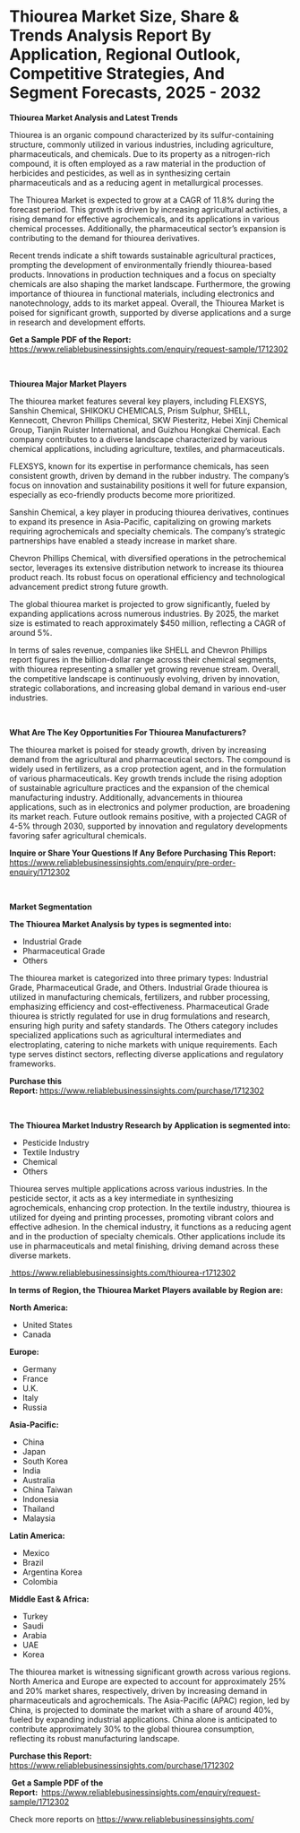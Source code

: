 <p><h1>Thiourea Market Size, Share & Trends Analysis Report By Application, Regional Outlook, Competitive Strategies, And Segment Forecasts, 2025 - 2032</h1></p><p><strong>Thiourea Market Analysis and Latest Trends</strong></p>
<p><p>Thiourea is an organic compound characterized by its sulfur-containing structure, commonly utilized in various industries, including agriculture, pharmaceuticals, and chemicals. Due to its property as a nitrogen-rich compound, it is often employed as a raw material in the production of herbicides and pesticides, as well as in synthesizing certain pharmaceuticals and as a reducing agent in metallurgical processes.</p><p>The Thiourea Market is expected to grow at a CAGR of 11.8% during the forecast period. This growth is driven by increasing agricultural activities, a rising demand for effective agrochemicals, and its applications in various chemical processes. Additionally, the pharmaceutical sector’s expansion is contributing to the demand for thiourea derivatives.</p><p>Recent trends indicate a shift towards sustainable agricultural practices, prompting the development of environmentally friendly thiourea-based products. Innovations in production techniques and a focus on specialty chemicals are also shaping the market landscape. Furthermore, the growing importance of thiourea in functional materials, including electronics and nanotechnology, adds to its market appeal. Overall, the Thiourea Market is poised for significant growth, supported by diverse applications and a surge in research and development efforts.</p></p>
<p><strong>Get a Sample PDF of the Report:&nbsp;</strong> <a href="https://www.reliablebusinessinsights.com/enquiry/request-sample/1712302?utm_campaign=3113&utm_medium=2&utm_source=Github&utm_content=ia&utm_term=01042025&utm_id=thiourea">https://www.reliablebusinessinsights.com/enquiry/request-sample/1712302</a></p>
<p>&nbsp;</p>
<p><strong>Thiourea Major Market Players</strong></p>
<p><p>The thiourea market features several key players, including FLEXSYS, Sanshin Chemical, SHIKOKU CHEMICALS, Prism Sulphur, SHELL, Kennecott, Chevron Phillips Chemical, SKW Piesteritz, Hebei Xinji Chemical Group, Tianjin Ruister International, and Guizhou Hongkai Chemical. Each company contributes to a diverse landscape characterized by various chemical applications, including agriculture, textiles, and pharmaceuticals.</p><p>FLEXSYS, known for its expertise in performance chemicals, has seen consistent growth, driven by demand in the rubber industry. The company’s focus on innovation and sustainability positions it well for future expansion, especially as eco-friendly products become more prioritized. </p><p>Sanshin Chemical, a key player in producing thiourea derivatives, continues to expand its presence in Asia-Pacific, capitalizing on growing markets requiring agrochemicals and specialty chemicals. The company’s strategic partnerships have enabled a steady increase in market share.</p><p>Chevron Phillips Chemical, with diversified operations in the petrochemical sector, leverages its extensive distribution network to increase its thiourea product reach. Its robust focus on operational efficiency and technological advancement predict strong future growth.</p><p>The global thiourea market is projected to grow significantly, fueled by expanding applications across numerous industries. By 2025, the market size is estimated to reach approximately $450 million, reflecting a CAGR of around 5%.</p><p>In terms of sales revenue, companies like SHELL and Chevron Phillips report figures in the billion-dollar range across their chemical segments, with thiourea representing a smaller yet growing revenue stream. Overall, the competitive landscape is continuously evolving, driven by innovation, strategic collaborations, and increasing global demand in various end-user industries.</p></p>
<p>&nbsp;</p>
<p><strong>What Are The Key Opportunities For Thiourea Manufacturers?</strong></p>
<p><p>The thiourea market is poised for steady growth, driven by increasing demand from the agricultural and pharmaceutical sectors. The compound is widely used in fertilizers, as a crop protection agent, and in the formulation of various pharmaceuticals. Key growth trends include the rising adoption of sustainable agriculture practices and the expansion of the chemical manufacturing industry. Additionally, advancements in thiourea applications, such as in electronics and polymer production, are broadening its market reach. Future outlook remains positive, with a projected CAGR of 4-5% through 2030, supported by innovation and regulatory developments favoring safer agricultural chemicals.</p></p>
<p><strong>Inquire or Share Your Questions If Any Before Purchasing This Report:</strong> <a href="https://www.reliablebusinessinsights.com/enquiry/pre-order-enquiry/1712302?utm_campaign=3113&utm_medium=2&utm_source=Github&utm_content=ia&utm_term=01042025&utm_id=thiourea">https://www.reliablebusinessinsights.com/enquiry/pre-order-enquiry/1712302</a></p>
<p>&nbsp;</p>
<p><strong>Market Segmentation</strong></p>
<p><strong>The Thiourea Market Analysis by types is segmented into:</strong></p>
<p><ul><li>Industrial Grade</li><li>Pharmaceutical Grade</li><li>Others</li></ul></p>
<p><p>The thiourea market is categorized into three primary types: Industrial Grade, Pharmaceutical Grade, and Others. Industrial Grade thiourea is utilized in manufacturing chemicals, fertilizers, and rubber processing, emphasizing efficiency and cost-effectiveness. Pharmaceutical Grade thiourea is strictly regulated for use in drug formulations and research, ensuring high purity and safety standards. The Others category includes specialized applications such as agricultural intermediates and electroplating, catering to niche markets with unique requirements. Each type serves distinct sectors, reflecting diverse applications and regulatory frameworks.</p></p>
<p><strong>Purchase this Report:&nbsp;</strong><a href="https://www.reliablebusinessinsights.com/purchase/1712302?utm_campaign=3113&utm_medium=2&utm_source=Github&utm_content=ia&utm_term=01042025&utm_id=thiourea">https://www.reliablebusinessinsights.com/purchase/1712302</a></p>
<p>&nbsp;</p>
<p><strong>The Thiourea Market Industry Research by Application is segmented into:</strong></p>
<p><ul><li>Pesticide Industry</li><li>Textile Industry</li><li>Chemical</li><li>Others</li></ul></p>
<p><p>Thiourea serves multiple applications across various industries. In the pesticide sector, it acts as a key intermediate in synthesizing agrochemicals, enhancing crop protection. In the textile industry, thiourea is utilized for dyeing and printing processes, promoting vibrant colors and effective adhesion. In the chemical industry, it functions as a reducing agent and in the production of specialty chemicals. Other applications include its use in pharmaceuticals and metal finishing, driving demand across these diverse markets.</p></p>
<p><a href="https://www.reliablebusinessinsights.com/thiourea-r1712302?utm_campaign=3113&utm_medium=2&utm_source=Github&utm_content=ia&utm_term=01042025&utm_id=thiourea">&nbsp;https://www.reliablebusinessinsights.com/thiourea-r1712302</a></p>
<p><strong>In terms of Region, the Thiourea Market Players available by Region are:</strong></p>
<p>
    <p> <strong> North America: </strong>
        <ul>
            <li>United States</li>
            <li>Canada</li>
        </ul>
        </p> 
    <p> <strong> Europe: </strong>
        <ul>
            <li>Germany</li>
            <li>France</li>
            <li>U.K.</li>
            <li>Italy</li>
            <li>Russia</li>
        </ul>
        </p> 
    <p> <strong> Asia-Pacific: </strong>
        <ul>
            <li>China</li>
            <li>Japan</li>
            <li>South Korea</li>
            <li>India</li>
            <li>Australia</li>
            <li>China Taiwan</li>
            <li>Indonesia</li>
            <li>Thailand</li>
            <li>Malaysia</li>
        </ul>
        </p> 
    <p> <strong> Latin America: </strong>
        <ul>
            <li>Mexico</li>
            <li>Brazil</li>
            <li>Argentina Korea</li>
            <li>Colombia</li>
        </ul>
        </p> 
    <p> <strong> Middle East & Africa: </strong>
        <ul>
            <li>Turkey</li>
            <li>Saudi</li>
            <li>Arabia</li>
            <li>UAE</li>
            <li>Korea</li>
        </ul>
    </p>
    </p>
<p><p>The thiourea market is witnessing significant growth across various regions. North America and Europe are expected to account for approximately 25% and 20% market shares, respectively, driven by increasing demand in pharmaceuticals and agrochemicals. The Asia-Pacific (APAC) region, led by China, is projected to dominate the market with a share of around 40%, fueled by expanding industrial applications. China alone is anticipated to contribute approximately 30% to the global thiourea consumption, reflecting its robust manufacturing landscape.</p></p>
<p><strong>Purchase this Report: </strong><a href="https://www.reliablebusinessinsights.com/purchase/1712302?utm_campaign=3113&utm_medium=2&utm_source=Github&utm_content=ia&utm_term=01042025&utm_id=thiourea">https://www.reliablebusinessinsights.com/purchase/1712302</a></p>
<p>&nbsp;<strong>Get a Sample PDF of the Report:&nbsp;&nbsp;</strong><a href="https://www.reliablebusinessinsights.com/enquiry/request-sample/1712302?utm_campaign=3113&utm_medium=2&utm_source=Github&utm_content=ia&utm_term=01042025&utm_id=thiourea">https://www.reliablebusinessinsights.com/enquiry/request-sample/1712302</a></p>
<p><strong></strong></p>
<p>Check more reports on <a href="https://www.reliablebusinessinsights.com/?utm_campaign=3113&utm_medium=2&utm_source=Github&utm_content=ia&utm_term=01042025&utm_id=thiourea">https://www.reliablebusinessinsights.com/</a></p>